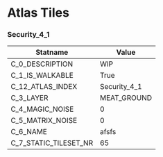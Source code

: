 

# Atlas Tiles





### Security_4_1
| Statname | Value | 
|  --  |  --  | 
| C_0_DESCRIPTION | WIP                                                       | 
| C_1_IS_WALKABLE | True | 
| C_12_ATLAS_INDEX | Security_4_1 | 
| C_3_LAYER | MEAT_GROUND | 
| C_4_MAGIC_NOISE | 0 | 
| C_5_MATRIX_NOISE | 0 | 
| C_6_NAME | afsfs | 
| C_7_STATIC_TILESET_NR | 65 | 


